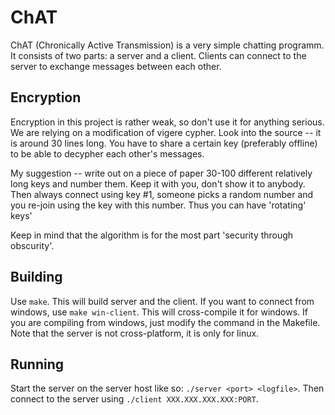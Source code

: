 ChAT
=====
ChAT (Chronically Active Transmission) is a very simple
chatting programm. It consists of two parts: a server
and a client. Clients can connect to the server to
exchange messages between each other.

## Encryption
Encryption in this project is rather weak, so don't
use it for anything serious. We are relying on a
modification of vigere cypher. Look into the
source -- it is around 30 lines long. You have
to share a certain key (preferably offline)
to be able to decypher each other's messages.

My suggestion -- write out on a piece of paper
30-100 different relatively long keys and number
them. Keep it with you, don't show it to anybody.
Then always connect using key #1, someone picks
a random number and you re-join using the key
with this number. Thus you can have 'rotating'
keys'

Keep in mind that the algorithm is for the most
part 'security through obscurity'.

## Building
Use `make`. This will build server and the client.
If you want to connect from windows, use
`make win-client`. This will cross-compile it
for windows. If you are compiling from windows,
just modify the command in the Makefile. Note that
the server is not cross-platform, it is only
for linux.

## Running
Start the server on the server host like so:
`./server <port> <logfile>`. Then connect
to the server using `./client XXX.XXX.XXX.XXX:PORT`.